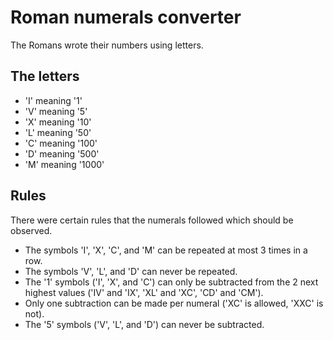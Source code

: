 # Roman numerals converter #

The Romans wrote their numbers using letters.

## The letters ##

* 'I' meaning '1'
* 'V' meaning '5'
* 'X' meaning '10'
* 'L' meaning '50'
* 'C' meaning '100'
* 'D' meaning '500'
* 'M' meaning '1000'

## Rules ##

There were certain rules that the numerals followed which should be observed.

* The symbols 'I', 'X', 'C', and 'M' can be repeated at most 3 times in a row.
* The symbols 'V', 'L', and 'D' can never be repeated.
* The '1' symbols ('I', 'X', and 'C') can only be subtracted from the 2 next highest values ('IV' and 'IX', 'XL' and 'XC', 'CD' and 'CM').
* Only one subtraction can be made per numeral ('XC' is allowed, 'XXC' is not).
* The '5' symbols ('V', 'L', and 'D') can never be subtracted.
